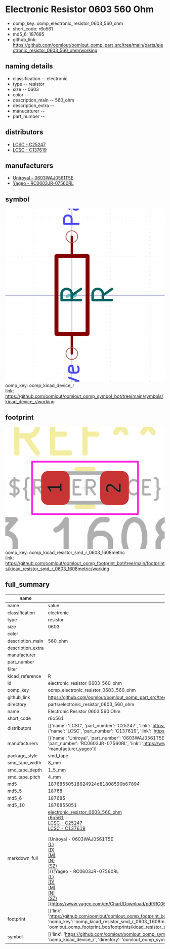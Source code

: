 # Electronic Resistor 0603 560 Ohm

  
* oomp_key: oomp_electronic_resistor_0603_560_ohm 
* short_code: r6o561
* md5_6: 187685  
* github_link: https://github.com/oomlout/oomlout_oomp_part_src/tree/main/parts/electronic_resistor_0603_560_ohm/working  
## naming details
* classification -- electronic
* type -- resistor
* size -- 0603
* color -- 
* description_main -- 560_ohm
* description_extra -- 
* manucaturer -- 
* part_number -- 

## distributors
* [LCSC - C25247](https://lcsc.com/product-detail/C25247.html)  
* [LCSC - C137619](https://lcsc.com/product-detail/C137619.html)  

## manufacturers
* [Uniroyal - 0603WAJ0561T5E]()  
* [Yageo - RC0603JR-07560RL](https://www.yageo.com/en/Chart/Download/pdf/RC0603JR-07560RL)  

## symbol

![](symbol/0/working/working_600.png)  
oomp_key: oomp_kicad_device_r  
link: https://github.com/oomlout/oomlout_oomp_symbol_bot/tree/main/symbols/kicad_device_r/working  

## footprint

![](footprint/0/working/working_600.png)  
oomp_key: oomp_kicad_resistor_smd_r_0603_1608metric  
link: https://github.com/oomlout/oomlout_oomp_footprint_bot/tree/main/footprints/kicad_resistor_smd_r_0603_1608metric/working  

## full_summary
| name | value | 
| --- | --- | 
| name | value | 
| classification | electronic | 
| type | resistor | 
| size | 0603 | 
| color |  | 
| description_main | 560_ohm | 
| description_extra |  | 
| manufacturer |  | 
| part_number |  | 
| filter |  | 
| kicad_reference | R | 
| id | electronic_resistor_0603_560_ohm | 
| oomp_key | oomp_electronic_resistor_0603_560_ohm | 
| github_link | https://github.com/oomlout/oomlout_oomp_part_src/tree/main/parts/electronic_resistor_0603_560_ohm/working | 
| directory | parts/electronic_resistor_0603_560_ohm | 
| name | Electronic Resistor 0603 560 Ohm | 
| short_code | r6o561 | 
| distributors | [{'name': 'LCSC', 'part_number': 'C25247', 'link': 'https://lcsc.com/product-detail/C25247.html', 'id': 'distributor_lcsc'}, {'name': 'LCSC', 'part_number': 'C137619', 'link': 'https://lcsc.com/product-detail/C137619.html', 'id': 'distributor_lcsc'}] | 
| manufacturers | [{'name': 'Uniroyal', 'part_number': '0603WAJ0561T5E', 'link': '', 'id': 'manufacturer_uniroyal'}, {'name': 'Yageo', 'part_number': 'RC0603JR-07560RL', 'link': 'https://www.yageo.com/en/Chart/Download/pdf/RC0603JR-07560RL', 'id': 'manufacturer_yageo'}] | 
| package_style | smd_tape | 
| smd_tape_width | 8_mm | 
| smd_tape_depth | 1_5_mm | 
| smd_tape_pitch | 4_mm | 
| md5 | 18768550518624924d81808590b67894 | 
| md5_5 | 18768 | 
| md5_6 | 187685 | 
| md5_10 | 1876855051 | 
| markdown_full | [electronic_resistor_0603_560_ohm](https://github.com/oomlout/oomlout_oomp_part_src/tree/main/parts/electronic_resistor_0603_560_ohm/working)<br>[r6o561](https://github.com/oomlout/oomlout_oomp_part_src/tree/main/parts/electronic_resistor_0603_560_ohm/working)<br>[LCSC - C25247<br>](https://lcsc.com/product-detail/C25247.html)[LCSC - C137619<br>](https://lcsc.com/product-detail/C137619.html)<br>[Uniroyal - 0603WAJ0561T5E<br>[(L)<br>](https://www.lcsc.com/search?q=0603WAJ0561T5E)[(D)<br>](https://www.digikey.com/en/products?,keywords=0603WAJ0561T5E)[(M)<br>](https://www.mouser.com/Search/Refine?Keyword=0603WAJ0561T5E)[(N)<br>](https://www.newark.com/search?st=0603WAJ0561T5E)[(SZ)<br>](https://so.szlcsc.com/global.html?k=0603WAJ0561T5E)]()[Yageo - RC0603JR-07560RL<br>[(L)<br>](https://www.lcsc.com/search?q=RC0603JR-07560RL)[(D)<br>](https://www.digikey.com/en/products?,keywords=RC0603JR-07560RL)[(M)<br>](https://www.mouser.com/Search/Refine?Keyword=RC0603JR-07560RL)[(N)<br>](https://www.newark.com/search?st=RC0603JR-07560RL)[(SZ)<br>](https://so.szlcsc.com/global.html?k=RC0603JR-07560RL)](https://www.yageo.com/en/Chart/Download/pdf/RC0603JR-07560RL) | 
| footprint | [{'link': 'https://github.com/oomlout/oomlout_oomp_footprint_bot/tree/main/foootprntss/kicad_resistor_smd_r_0603_1608metric', 'oomp_key': 'oomp_kicad_resistor_smd_r_0603_1608metric', 'directory': 'oomlout_oomp_footprint_bot/footprints/kicad_resistor_smd_r_0603_1608metric//working/working.kicad_mod'}] | 
| symbol | [{'link': 'https://github.com/oomlout/oomlout_oomp_symbol_bot/tree/main/symbols/kicad_device_r', 'oomp_key': 'oomp_kicad_device_r', 'directory': 'oomlout_oomp_symbol_bot/symbols/kicad_device_r//working/working.kicad_sym'}] | 
